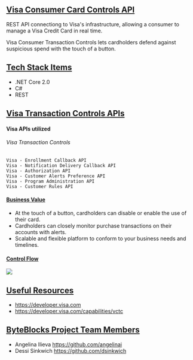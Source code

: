 
##  [Visa Consumer Card Controls API]() 
REST API connectiong to Visa's infrastructure, 
allowing a consumer to manage a Visa Credit Card in real time. 
 
Visa Consumer Transaction Controls lets cardholders defend against 
suspicious spend with the touch of a button.
 
##  [Tech Stack Items]() 

- .NET Core 2.0
-  C#
-  REST

 
 ## [Visa Transaction Controls APIs]()  

#### Visa APIs utilized
 
###### Visa Transaction Controls

	Visa - Enrollment Callback API
	Visa - Notification Delivery Callback API
	Visa - Authorization API
	Visa - Customer Alerts Preference API
	Visa - Program Administration API
	Visa - Customer Rules API

#### [Business Value](https://github.com/markdown-it/markdown-it-sub) 

- At the touch of a button, cardholders can disable or enable the use of their card.
- Cardholders can closely monitor purchase transactions on their accounts with alerts.
- Scalable and flexible platform to conform to your business needs and timelines. 
 
#### [Control Flow]()  

 ![](https://developer.visa.com/images2/products/visa_consumer_transaction_controls/visa_obo_flow.png)
 
##  [Useful Resources]() 
 
 - https://developer.visa.com
 - https://developer.visa.com/capabilities/vctc

 
##  [ByteBlocks Project Team Members]() 
 
- Angelina Ilieva  https://github.com/angelinai
- Dessi Sinkwich   https://github.com/dsinkwich
   
 

  
 
  
   